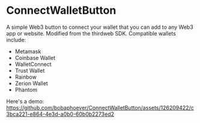 # ConnectWalletButton
A simple Web3 button to connect your wallet that you can add to any Web3 app or website. Modified from the thirdweb SDK.
Compatible wallets include:
- Metamask
- Coinbase Wallet
- WalletConnect
- Trust Wallet
- Rainbow
- Zerion Wallet
- Phantom

Here's a demo:
https://github.com/bobaphoever/ConnectWalletButton/assets/126209422/c3bca221-e864-4e3d-a0b0-60b0b2273ed2
